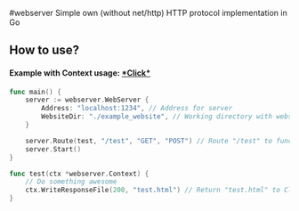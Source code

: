 #webserver
Simple own (without net/http) HTTP protocol implementation in Go

## How to use?
#### Example with Context usage: [\*Click\*](main.go)
```go
func main() {
	server := webserver.WebServer {
		Address: "localhost:1234", // Address for server
		WebsiteDir: "./example_website", // Working directory with website files
	}

	server.Route(test, "/test", "GET", "POST") // Route "/test" to function "root" for HTTP methods GET and POST
	server.Start()
}

func test(ctx *webserver.Context) {
    // Do something awesome
	ctx.WriteResponseFile(200, "test.html") // Return "test.html" to Client
}
```